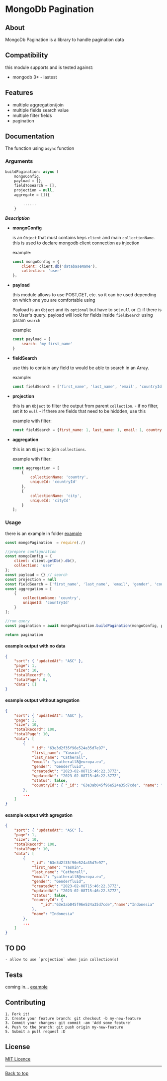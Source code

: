# MongoDb Pagination

## About

MongoDb Pagination is a library to handle pagination data

## Compatibility

this module supports and is tested against:
- mongodb 3+ - lastest


## Features

- multiple aggregation/join
- multiple fields search value
- multiple filter fields
- pagination

## Documentation

The function using `async` function

### Arguments

```js
buildPagination: async (
    mongoConfig, 
    payload = {}, 
    fieldToSearch = [], 
    projection = null, 
    aggregate = []){

        ......
    }
```

___Description___

- __mongoConfig__

    is an `Object` that must contains keys `client` and main `collectionName`. this is used to declare mongodb client connection as injection
    
    example: 
    ```js
    const mongoConfig = {
        client: client.db('databaseName'),
        collection: 'user'
    };
    ```

- __payload__
 
    this module allows to use POST,GET, etc. so it can be used depending on which one you are comfortable using
    
    Payload is an `Object` and its `optional` but have to set `null` or `{}` if there is no User's query.
    payload will look for fields inside `fieldSearch` using param `search`
 
    example: 
    ```js
    const payload = {
        search: 'my first_name'
    }
    ```

- __fieldSearch__
 
    use this to contain any field to would be able to search in an Array.

    example: 
    ```js
    const fieldSearch = ['first_name', 'last_name', 'email', 'countryId']
    ```

 - __projection__
 
    this is an `Object` to filter the output from parent `collection`. 
        - if no filter, set it to `null`
        - if there are fields that need to be hiddden, use this 

    example with filter: 
    ```js
    const fieldSearch = {first_name: 1, last_name: 1, email: 1, countryId: 1}
    ```

  - __aggregation__
 
    this is an `Object` to join `collections`.

    example with filter: 
    ```js
    const aggregation = [
        {
            collectionName: 'country',
            uniqueId: 'countryId'
        },
        {
            collectionName: 'city',
            uniqueId: 'cityId'
        }
    ];
    ```

### Usage

there is an example in folder [example](./example`)

```js
const mongoPagination  = require(./)

//prepare configuration
const mongoConfig = {
    client: client.getDb().db(),
    collection: 'user'
};
const payload = {} // search
const projection = null
const fieldSearch = ['first_name', 'last_name', 'email', 'gender', 'countryId', 'status'];
const aggregation = [
    {
        collectionName: 'country',
        uniqueId: 'countryId'
    }
];

//run query
const pagination = await mongoPagination.buildPagination(mongoConfig, payload, fieldSearch, projection, aggregation);

return pagination
```

#### example output with no data

```json
{
    "sort": { "updatedAt": "ASC" },
    "page": 1,
    "size": 10,
    "totalRecord": 0,
    "totalPage": 0,
    "data": []
}
```

#### example output without agregation

```json
{
    "sort": { "updatedAt": "ASC" },
    "page": 1,
    "size": 10,
    "totalRecord": 100,
    "totalPage": 10,
    "data": [
        {
            "_id": "63e3d2f35f96e524a35d7e97",
            "first_name": "Yasmin",
            "last_name": "Catherall",
            "email": "ycatherall8@europa.eu",
            "gender": "Genderfluid",
            "createdAt": "2023-02-08T15:46:22.377Z",
            "updatedAt": "2023-02-08T15:46:22.377Z",
            "status": false,
            "countryId": { "_id": "63e3ab045f96e524a35d7cde", "name": "Indonesia" }
        },
        ...
    ]
}
```


#### example output with agregation

```json
{
    "sort": { "updatedAt": "ASC" },
    "page": 1,
    "size": 10,
    "totalRecord": 100,
    "totalPage": 10,
    "data": [
        {
            "_id": "63e3d2f35f96e524a35d7e97",
            "first_name": "Yasmin",
            "last_name": "Catherall",
            "email": "ycatherall8@europa.eu",
            "gender": "Genderfluid",
            "createdAt": "2023-02-08T15:46:22.377Z",
            "updatedAt": "2023-02-08T15:46:22.377Z",
            "status": false,
            "countryId": {
                "_id":"63e3ab045f96e524a35d7cde","name":"Indonesia"
            },
            "name": "Indonesia"
        },
        ...
    ]
}
```


## TO DO
    - allow to use `projection` when join collection(s)

## Tests
coming in... [example](./example`)

## Contributing

    1. Fork it!
    2. Create your feature branch: git checkout -b my-new-feature
    3. Commit your changes: git commit -am 'Add some feature'
    4. Push to the branch: git push origin my-new-feature
    5. Submit a pull request :D


## License

[MIT Licence](./LICENSE)


---
[Back to top](#mongodb-pagination)
